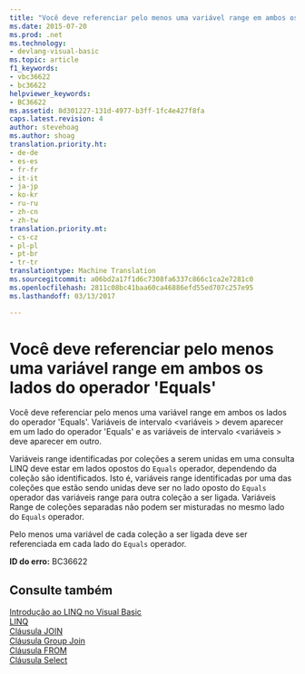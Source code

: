 ```yaml
---
title: "Você deve referenciar pelo menos uma variável range em ambos os lados do operador &quot;Equals&quot; | Documentos do Microsoft"
ms.date: 2015-07-20
ms.prod: .net
ms.technology:
- devlang-visual-basic
ms.topic: article
f1_keywords:
- vbc36622
- bc36622
helpviewer_keywords:
- BC36622
ms.assetid: 8d301227-131d-4977-b3ff-1fc4e427f8fa
caps.latest.revision: 4
author: stevehoag
ms.author: shoag
translation.priority.ht:
- de-de
- es-es
- fr-fr
- it-it
- ja-jp
- ko-kr
- ru-ru
- zh-cn
- zh-tw
translation.priority.mt:
- cs-cz
- pl-pl
- pt-br
- tr-tr
translationtype: Machine Translation
ms.sourcegitcommit: a06bd2a17f1d6c7308fa6337c866c1ca2e7281c0
ms.openlocfilehash: 2811c08bc41baa60ca46886efd55ed707c257e95
ms.lasthandoff: 03/13/2017

---
```

# <a name="you-must-reference-at-least-one-range-variable-on-both-sides-of-the-39equals39-operator"></a>Você deve referenciar pelo menos uma variável range em ambos os lados do operador 'Equals'
Você deve referenciar pelo menos uma variável range em ambos os lados do operador 'Equals'. Variáveis de intervalo \<variáveis > devem aparecer em um lado do operador 'Equals' e as variáveis de intervalo \<variáveis > deve aparecer em outro.  
  
 Variáveis range identificadas por coleções a serem unidas em uma consulta LINQ deve estar em lados opostos do `Equals` operador, dependendo da coleção são identificados. Isto é, variáveis range identificadas por uma das coleções que estão sendo unidas deve ser no lado oposto do `Equals` operador das variáveis range para outra coleção a ser ligada. Variáveis Range de coleções separadas não podem ser misturadas no mesmo lado do `Equals` operador.  
  
 Pelo menos uma variável de cada coleção a ser ligada deve ser referenciada em cada lado do `Equals` operador.  
  
 **ID do erro:** BC36622  
  
## <a name="see-also"></a>Consulte também  
 [Introdução ao LINQ no Visual Basic](../../visual-basic/programming-guide/language-features/linq/introduction-to-linq.md)   
 [LINQ](../../visual-basic/programming-guide/language-features/linq/index.md)   
 [Cláusula JOIN](../../visual-basic/language-reference/queries/join-clause.md)   
 [Cláusula Group Join](../../visual-basic/language-reference/queries/group-join-clause.md)   
 [Cláusula FROM](../../visual-basic/language-reference/queries/from-clause.md)   
 [Cláusula Select](../../visual-basic/language-reference/queries/select-clause.md)
